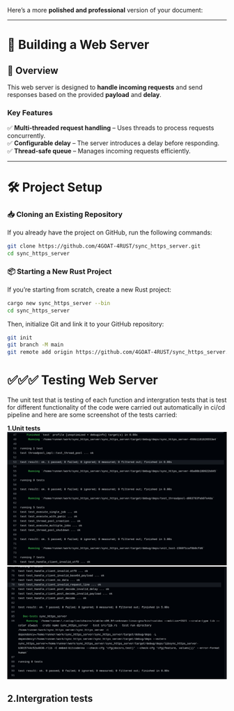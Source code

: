 Here’s a more **polished and professional** version of your document:  

---

# 🚀 **Building a Web Server**  

## **📌 Overview**  
This web server is designed to **handle incoming requests** and send responses based on the provided **payload** and **delay**.  

### **Key Features**  
✅ **Multi-threaded request handling** – Uses threads to process requests concurrently.  
✅ **Configurable delay** – The server introduces a delay before responding.  
✅ **Thread-safe queue** – Manages incoming requests efficiently.  

---

# 🛠️ **Project Setup**  

### **📥 Cloning an Existing Repository**  
If you already have the project on GitHub, run the following commands:  
```sh
git clone https://github.com/4GOAT-4RUST/sync_https_server.git
cd sync_https_server
```

### **📦 Starting a New Rust Project**  
If you’re starting from scratch, create a new Rust project:  
```sh
cargo new sync_https_server --bin
cd sync_https_server
```
Then, initialize Git and link it to your GitHub repository:  
```sh
git init
git branch -M main
git remote add origin https://github.com/4GOAT-4RUST/sync_https_server.git
```
# ✅✅✅  Testing  Web Server 

The unit test that is testing of each function and intergration tests that is test for different functionality of the code were carried out automatically in ci/cd pipeline and here are some screenshot of the tests carried:
 
**1.Unit tests**
![Test](/src/image1.png)
![Test](/src/image2.png)

**2.Intergration tests**
---

